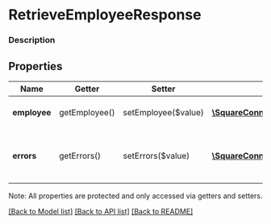 # RetrieveEmployeeResponse

### Description



## Properties
Name | Getter | Setter | Type | Description | Notes
------------ | ------------- | ------------- | ------------- | ------------- | -------------
**employee** | getEmployee() | setEmployee($value) | [**\SquareConnect\Model\Employee**](Employee.md) | The response object. | [optional] 
**errors** | getErrors() | setErrors($value) | [**\SquareConnect\Model\Error[]**](Error.md) | Any errors that occurred during the request. | [optional] 

Note: All properties are protected and only accessed via getters and setters.

[[Back to Model list]](../../README.md#documentation-for-models) [[Back to API list]](../../README.md#documentation-for-api-endpoints) [[Back to README]](../../README.md)

